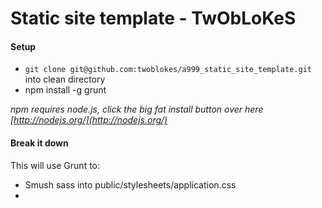 # Static site template - TwObLoKeS

#### Setup

* `git clone git@github.com:twoblokes/a999_static_site_template.git` into clean directory
* npm install -g grunt

_npm requires node.js, click the big fat install button over here [http://nodejs.org/](http://nodejs.org/)_

#### Break it down

This will use Grunt to:
+ Smush sass into public/stylesheets/application.css
+ 